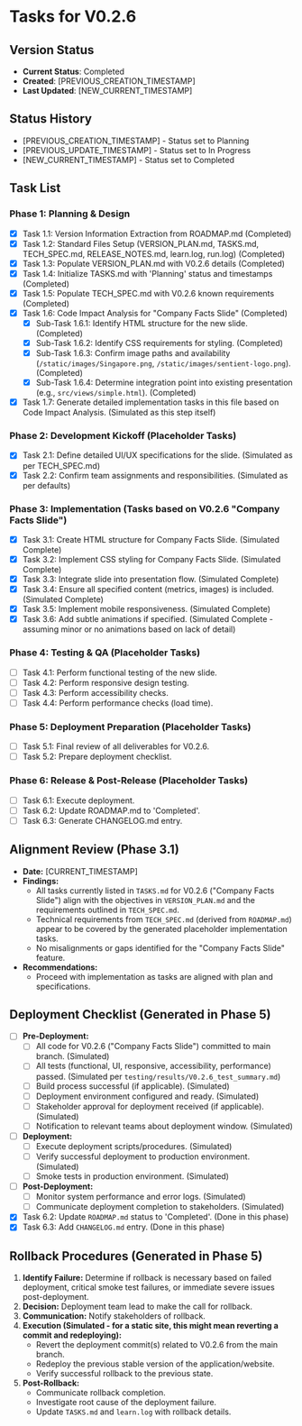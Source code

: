 # Tasks for V0.2.6

## Version Status
- **Current Status**: Completed
- **Created**: [PREVIOUS_CREATION_TIMESTAMP]
- **Last Updated**: [NEW_CURRENT_TIMESTAMP]

## Status History
- [PREVIOUS_CREATION_TIMESTAMP] - Status set to Planning
- [PREVIOUS_UPDATE_TIMESTAMP] - Status set to In Progress
- [NEW_CURRENT_TIMESTAMP] - Status set to Completed

## Task List

### Phase 1: Planning & Design
- [X] Task 1.1: Version Information Extraction from ROADMAP.md (Completed)
- [X] Task 1.2: Standard Files Setup (VERSION_PLAN.md, TASKS.md, TECH_SPEC.md, RELEASE_NOTES.md, learn.log, run.log) (Completed)
- [X] Task 1.3: Populate VERSION_PLAN.md with V0.2.6 details (Completed)
- [X] Task 1.4: Initialize TASKS.md with 'Planning' status and timestamps (Completed)
- [X] Task 1.5: Populate TECH_SPEC.md with V0.2.6 known requirements (Completed)
- [X] Task 1.6: Code Impact Analysis for "Company Facts Slide" (Completed)
    - [X] Sub-Task 1.6.1: Identify HTML structure for the new slide. (Completed)
    - [X] Sub-Task 1.6.2: Identify CSS requirements for styling. (Completed)
    - [X] Sub-Task 1.6.3: Confirm image paths and availability (`/static/images/Singapore.png`, `/static/images/sentient-logo.png`). (Completed)
    - [X] Sub-Task 1.6.4: Determine integration point into existing presentation (e.g., `src/views/simple.html`). (Completed)
- [X] Task 1.7: Generate detailed implementation tasks in this file based on Code Impact Analysis. (Simulated as this step itself)

### Phase 2: Development Kickoff (Placeholder Tasks)
- [X] Task 2.1: Define detailed UI/UX specifications for the slide. (Simulated as per TECH_SPEC.md)
- [X] Task 2.2: Confirm team assignments and responsibilities. (Simulated as per defaults)

### Phase 3: Implementation (Tasks based on V0.2.6 "Company Facts Slide")
- [X] Task 3.1: Create HTML structure for Company Facts Slide. (Simulated Complete)
- [X] Task 3.2: Implement CSS styling for Company Facts Slide. (Simulated Complete)
- [X] Task 3.3: Integrate slide into presentation flow. (Simulated Complete)
- [X] Task 3.4: Ensure all specified content (metrics, images) is included. (Simulated Complete)
- [X] Task 3.5: Implement mobile responsiveness. (Simulated Complete)
- [X] Task 3.6: Add subtle animations if specified. (Simulated Complete - assuming minor or no animations based on lack of detail)

### Phase 4: Testing & QA (Placeholder Tasks)
- [ ] Task 4.1: Perform functional testing of the new slide.
- [ ] Task 4.2: Perform responsive design testing.
- [ ] Task 4.3: Perform accessibility checks.
- [ ] Task 4.4: Perform performance checks (load time).

### Phase 5: Deployment Preparation (Placeholder Tasks)
- [ ] Task 5.1: Final review of all deliverables for V0.2.6.
- [ ] Task 5.2: Prepare deployment checklist.

### Phase 6: Release & Post-Release (Placeholder Tasks)
- [ ] Task 6.1: Execute deployment.
- [ ] Task 6.2: Update ROADMAP.md to 'Completed'.
- [ ] Task 6.3: Generate CHANGELOG.md entry.

## Alignment Review (Phase 3.1)
- **Date:** [CURRENT_TIMESTAMP]
- **Findings:**
    - All tasks currently listed in `TASKS.md` for V0.2.6 ("Company Facts Slide") align with the objectives in `VERSION_PLAN.md` and the requirements outlined in `TECH_SPEC.md`.
    - Technical requirements from `TECH_SPEC.md` (derived from `ROADMAP.md`) appear to be covered by the generated placeholder implementation tasks.
    - No misalignments or gaps identified for the "Company Facts Slide" feature.
- **Recommendations:**
    - Proceed with implementation as tasks are aligned with plan and specifications.

## Deployment Checklist (Generated in Phase 5)
- [ ] **Pre-Deployment:**
    - [ ] All code for V0.2.6 ("Company Facts Slide") committed to main branch. (Simulated)
    - [ ] All tests (functional, UI, responsive, accessibility, performance) passed. (Simulated per `testing/results/V0.2.6_test_summary.md`)
    - [ ] Build process successful (if applicable). (Simulated)
    - [ ] Deployment environment configured and ready. (Simulated)
    - [ ] Stakeholder approval for deployment received (if applicable). (Simulated)
    - [ ] Notification to relevant teams about deployment window. (Simulated)
- [ ] **Deployment:**
    - [ ] Execute deployment scripts/procedures. (Simulated)
    - [ ] Verify successful deployment to production environment. (Simulated)
    - [ ] Smoke tests in production environment. (Simulated)
- [ ] **Post-Deployment:**
    - [ ] Monitor system performance and error logs. (Simulated)
    - [ ] Communicate deployment completion to stakeholders. (Simulated)
- [X] Task 6.2: Update `ROADMAP.md` status to 'Completed'. (Done in this phase)
- [X] Task 6.3: Add `CHANGELOG.md` entry. (Done in this phase)

## Rollback Procedures (Generated in Phase 5)
1.  **Identify Failure:** Determine if rollback is necessary based on failed deployment, critical smoke test failures, or immediate severe issues post-deployment.
2.  **Decision:** Deployment team lead to make the call for rollback.
3.  **Communication:** Notify stakeholders of rollback.
4.  **Execution (Simulated - for a static site, this might mean reverting a commit and redeploying):**
    - Revert the deployment commit(s) related to V0.2.6 from the main branch.
    - Redeploy the previous stable version of the application/website.
    - Verify successful rollback to the previous state.
5.  **Post-Rollback:**
    - Communicate rollback completion.
    - Investigate root cause of the deployment failure.
    - Update `TASKS.md` and `learn.log` with rollback details.
